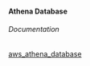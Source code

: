 #### Athena Database



###### Documentation
[aws_athena_database](https://www.terraform.io/docs/providers/aws/r/athena_database.html)
